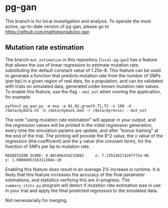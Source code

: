 # pg-gan

This branch is for local investigation and analysis. To operate the most active, up-to-date version of pg-gan, please go to https://github.com/mathiesonlab/pg-gan

## Mutation rate estimation
The branch `mut_estimation` in this repository (`local-pg-gan`) has a feature that allows the use of linear regression to estimate mutation rate, substituting the default constant value of 1.25e-8. This feature can be used to generate a function that predicts mutation rate from the number of SNPs (per bp) in a given region of real data, for a population, and can be validated with trials on simulated data, generated under known mutation rate values. To enable this feature, use the flag `--mut_est` when running the application, for example:
~~~
python3 pg_gan.py -m exp -p N1,N2,growth,T1,T2 -n 198 -d /data/mydata.h5 -b /data/mymask.bed -r /data/myrecos/ --mut_est
~~~
The note "using mutation rate estimation" will appear in your output, and the regression values will be printed in the initial regression generation, every time the simulation params are update, and after "bonus training" at the end of the trial. The printing will provide the R^2 value, the x value of the regression (the coefficient) and the y value (the constant term), for the function of SNPs per bp to mutation rate.
~~~
REGRESSION SCORE: 0.981966418233882     x: 7.235236174267772e-06        y: 1.0000495316311384e-10
~~~
Enabling this feature does result in an average 2% increase in runtime. It is likely that this feature increases the accuracy of the final parameter estimations, and statistics verifying this are in progress. The `summary_stats.py` program will detect if mutation rate estimation was in use in your trial and apply the final predicted regression to the simulated data.

Not necessarially for merging.